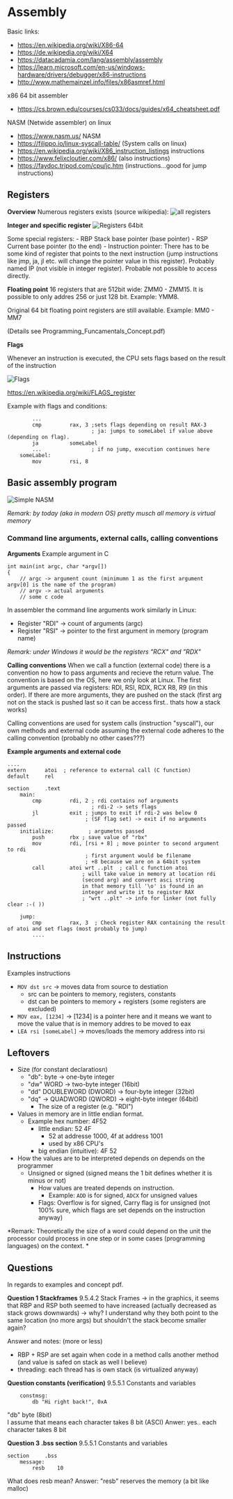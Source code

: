# Assembly

Basic links: 
- https://en.wikipedia.org/wiki/X86-64
- https://de.wikipedia.org/wiki/X64
- https://datacadamia.com/lang/assembly/assembly
- https://learn.microsoft.com/en-us/windows-hardware/drivers/debugger/x86-instructions
- http://www.mathemainzel.info/files/x86asmref.html

x86 64 bit assembler 
- https://cs.brown.edu/courses/cs033/docs/guides/x64_cheatsheet.pdf 

NASM (Netwide assembler) on linux
- https://www.nasm.us/ NASM
- https://filippo.io/linux-syscall-table/ (System calls on linux)
- https://en.wikipedia.org/wiki/X86_instruction_listings instructions
- https://www.felixcloutier.com/x86/ (also instructions)
- https://faydoc.tripod.com/cpu/jc.htm  (instructions...good for jump instructions)


## Registers

**Overview**
Numerous registers exists (source wikipedia):
![all registers](x86RegistersAll.png)




**Integer and specific register**
![Registers 64bit](Registers64Bit.png)

Some special registers: 
    - RBP Stack base pointer (base pointer)
    - RSP Current base pointer (to the end)
    - Instruction pointer: There has to be some kind of register that points to the next instruction (jump instructions like jmp, ja, jl etc. will change the pointer value in this register). Probably named IP (not visible in integer register). Probable not possible to access directly.



**Floating point**
16 registers that are 512bit wide: ZMM0 - ZMM15. 
It is possible to only addres 256 or just 128 bit. Example: YMM8. 

Original 64 bit floating point registers are still available. Example: MM0 - MM7




(Details see Programming_Funcamentals_Concept.pdf)

**Flags**

Whenever an instruction is executed, the CPU sets flags  based on the result of the instruction

![Flags](flagRegisters.png)

https://en.wikipedia.org/wiki/FLAGS_register

Example with flags and conditions: 

``` 
        ...
        cmp         rax, 3 ;sets flags depending on result RAX-3 
                           ; ja: jumps to someLabel if value above (depending on flag). 
        ja          someLabel 
        ...                ; if no jump, execution continues here
    someLabel:
        mov         rsi, 8
```

## Basic assembly program

![Simple NASM](SimpleHelloWorldNASM.png)

*Remark: by today (aka in modern OS) pretty musch all memory is virtual memory* 

### Command line arguments, external calls, calling conventions

**Arguments**
Example argument in C
``` 
int main(int argc, char *argv[])
{
    // argc -> argument count (minimumn 1 as the first argument argv[0] is the name of the program)
    // argv -> actual arguments
    // some c code
``` 
In assembler the command line arguments work similarly in Linux: 
- Register "RDI" -> count of arguments (argc)
- Register "RSI" -> pointer to the first argument in memory (program name)

*Remark: under Windows it would be the registers "RCX" and "RDX"*

**Calling conventions**
When we call a function (external code) there is a convention no how to pass arguments and recieve the return value. The convention is based on the OS, here we only look at Linux. The first arguments are passed via registers: RDI, RSI, RDX, RCX R8, R9 (in this order). If there are more arguments, they are pushed on the stack (first arg not on the stack is pushed last so it can be access first.. thats how a stack works)

Calling conventions are used for system calls (instruction "syscall"), our own methods and external code assuming the external code adheres to the calling convention (probably no other cases???)



**Example arguments and external code** 
``` 
....
extern      atoi  ; reference to external call (C function)
default     rel

section     .text
    main:
        cmp         rdi, 2 ; rdi contains nof arguments
                           ; rdi-2 -> sets flags 
        jl          exit ; jumps to exit if rdi-2 was below 0
                         ; (SF flag set) -> exit if no arguments passed
    initialize:           ; argumetns passed
        push        rbx ; save value of "rbx"
        mov         rdi, [rsi + 8] ; move pointer to second argument to rdi
                         ; first argument would be filename
                         ; +8 because we are on a 64bit system
        call        atoi wrt ..plt  ; call c function atoi 
                        ; will take value in memory at location rdi 
                        (second arg) and convert asci string 
                        in that memory till '\o' is found in an 
                        integer and write it to register RAX
                        ; "wrt ..plt" -> info for linker (not fully clear :-( ))

    jump:
        cmp         rax, 3  ; Check register RAX containing the result of atoi and set flags (most probably to jump) 
        ....

``` 




## Instructions

Examples instructions
- `MOV dst src` -> moves data from source to destiation
    - src can be pointers to memory, registers, constants
    - dst can be pointers to memory + registers (some registers are excluded)
- `MOV eax, [1234]` -> [1234] is a pointer here and it means we want to move the value that is in memory addres to be moved to eax
- `LEA rsi [someLabel]` -> moves/loads the memory address into rsi   



## Leftovers

- Size (for constant declaratiosn)
    - "db": byte ->  one-byte integer
    - "dw"  WORD ->  two-byte integer (16bit)
    - "dd"  DOUBLEWORD (DWORD) -> four-byte integer (32bit)
    - "dq" -> QUADWORD (QWORD) -> eight-byte integer (64bit)
        - The size of a register (e.g. "RDI")
- Values in memory are in little endian format. 
    - Example hex number: 4F52 
        - little endian:  52 4F
            - 52 at addresse 1000, 4f at address 1001
            - used by x86 CPU's
        - big endian (intuitive):  4F 52
- How the values are to be interpreted depends on depends on the programmer
    - Unsigned or signed  (signed means the 1 bit defines whether it is minus or not)
        - How values are treated depends on instruction. 
            - Example: `ADD` is for signed, `ADCX` for unsigned values
        - Flags:  Overflow is for signed, Carry flag is for unsigned (not 100% sure, which flags are set depends on the instruction anyway)

*Remark: Theoretically the size of a word could depend on the unit the processor could process in one step or in some cases (programming languages) on the context. * 



## Questions

In regards to examples and concept pdf.

**Question 1 Stackframes**
9.5.4.2 Stack Frames
-> in the graphics, it seems that RBP and RSP both seemed to have increased (actually decreased as stack grows downwards)
   -> why? I understand why they both point to the same location (no more args) but
      shouldn't the stack become smaller again?

Answer and notes: (more or less)
- RBP + RSP are set again when code in a method calls another method (and value is safed on stack as well I believe) 
- threading: each thread has is own stack (is virtualized anyway)


**Question constants (verification)**
9.5.5.1 Constants and variables
``` 
    constmsg:
        db "Hi right back!", 0xA
``` 
"db" byte  (8bit)  
I assume that means each character takes 8 bit (ASCI)
Anwer: yes.. each character takes 8 bit


**Question 3 .bss section**
9.5.5.1 Constants and variables
``` 
section     .bss
    message: 
        resb    10
``` 
What does resb mean?
Answer: "resb" reserves the memory (a bit like malloc)
